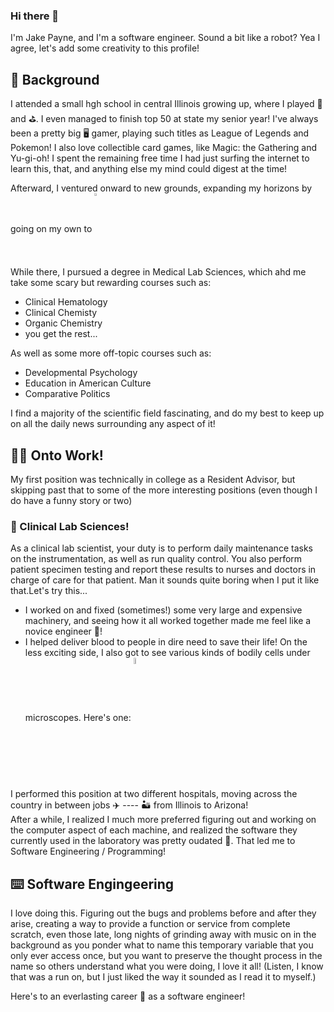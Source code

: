 ### Hi there 👋

I'm Jake Payne, and I'm a software engineer. Sound a bit like a robot? Yea I agree, let's add some creativity to this profile!

## 🏫 Background

I attended a small hgh school in central Illinois growing up, where I played 🏀 and ⛳. I even managed to finish top 50 at state my senior year! I've always been a pretty big 🖥️ gamer, playing such titles as League of Legends and Pokemon! I also love collectible card games, like Magic: the Gathering and Yu-gi-oh! I spent the remaining free time I had just surfing the internet to learn this, that, and anything else my mind could digest at the time!

Afterward, I ventured onward to new grounds, expanding my horizons by going on my own to <img align="center" width="3%" src=https://user-images.githubusercontent.com/26901356/150296303-053a0b3e-1ac9-4ce4-86df-26d167eda6ad.png />  
While there, I pursued a degree in Medical Lab Sciences, which ahd me take some scary but rewarding courses such as:
<ul>
  <li> Clinical Hematology </li>
  <li> Clinical Chemisty </li>
  <li> Organic Chemistry </li>
  <li> you get the rest... </li>
</ul>
As well as some more off-topic courses such as:
<ul>
  <li> Developmental Psychology </li>
  <li> Education in American Culture</li>
  <li> Comparative Politics</li>
</ul>  

I find a majority of the scientific field fascinating, and do my best to keep up on all the daily news surrounding any aspect of it!

## 👨‍🔬 Onto Work!

My first position was technically in college as a Resident Advisor, but skipping past that to some of the more interesting positions (even though I do have a funny story or two)

### 🧪 Clinical Lab Sciences!

As a clinical lab scientist, your duty is to perform daily maintenance tasks on the instrumentation, as well as run quality control. You also perform patient specimen testing and report these results to nurses and doctors in charge of care for that patient. Man it sounds quite boring when I put it like that.Let's try this...  

- I worked on and fixed (sometimes!) some very large and expensive machinery, and seeing how it all worked together made me feel like a novice engineer 🔧! 
- I helped deliver blood to people in dire need to save their life! On the less exciting side, I also got to see various kinds of bodily cells under microscopes. Here's one: <img align="center" width="5%" src="https://cdn.discordapp.com/attachments/920440490548146189/933634974408671262/IMG_20191101_050710_01.jpg" />

I performed this position at two different hospitals, moving across the country in between jobs ✈️ ---- 🏜️ from Illinois to Arizona!  
After a while, I realized I much more preferred figuring out and working on the computer aspect of each machine, and realized the software they currently used in the laboratory was pretty oudated 🤔. That led me to Software Engineering / Programming!

## ⌨️ Software Engingeering 

I love doing this. Figuring out the bugs and problems before and after they arise, creating a way to provide a function or service from complete scratch, even those late, long nights of grinding away with music on in the background as you ponder what to name this temporary variable that you only ever access once, but you want to preserve the thought process in the name so others understand what you were doing, I love it all! (Listen, I know that was a run on, but I just liked the way it sounded as I read it to myself.)

Here's to an everlasting career 💼 as a software engineer!





